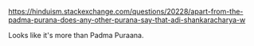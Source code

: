 https://hinduism.stackexchange.com/questions/20228/apart-from-the-padma-purana-does-any-other-purana-say-that-adi-shankaracharya-w

Looks like it's more than Padma Puraana.